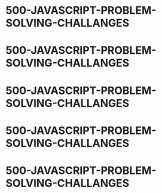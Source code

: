 # 500-JAVASCRIPT-PROBLEM-SOLVING-CHALLANGES
# 500-JAVASCRIPT-PROBLEM-SOLVING-CHALLANGES
# 500-JAVASCRIPT-PROBLEM-SOLVING-CHALLANGES
# 500-JAVASCRIPT-PROBLEM-SOLVING-CHALLANGES
# 500-JAVASCRIPT-PROBLEM-SOLVING-CHALLANGES
